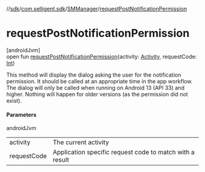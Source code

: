 //[sdk](../../../index.md)/[com.selligent.sdk](../index.md)/[SMManager](index.md)/[requestPostNotificationPermission](request-post-notification-permission.md)

# requestPostNotificationPermission

[androidJvm]\
open fun [requestPostNotificationPermission](request-post-notification-permission.md)(activity: [Activity](https://developer.android.com/reference/kotlin/android/app/Activity.html), requestCode: [Int](https://kotlinlang.org/api/latest/jvm/stdlib/kotlin/-int/index.html))

This method will display the dialog asking the user for the notification permission. It should be called at an appropriate time in the app workflow. The dialog will only be called when running on Android 13 (API 33) and higher. Nothing will happen for older versions (as the permission did not exist).

#### Parameters

androidJvm

| | |
|---|---|
| activity | The current activity |
| requestCode | Application specific request code to match with a result |
